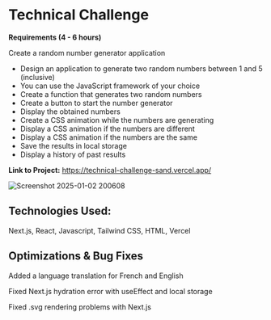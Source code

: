 # Technical Challenge

**Requirements (4 - 6 hours)**


Create a random number generator application

* Design an application to generate two random numbers between 1 and 5 (inclusive)
* You can use the JavaScript framework of your choice
* Create a function that generates two random numbers
* Create a button to start the number generator
* Display the obtained numbers
* Create a CSS animation while the numbers are generating
* Display a CSS animation if the numbers are different
* Display a CSS animation if the numbers are the same
* Save the results in local storage
* Display a history of past results







**Link to Project:** https://technical-challenge-sand.vercel.app/

![Screenshot 2025-01-02 200608](https://github.com/user-attachments/assets/4be63650-1c4b-41f8-84f2-5679e129e6ca)


## Technologies Used:

Next.js, React, Javascript, Tailwind CSS, HTML, Vercel 


## Optimizations & Bug Fixes

Added a language translation for French and English

Fixed Next.js hydration error with useEffect and local storage

Fixed .svg rendering problems with Next.js

